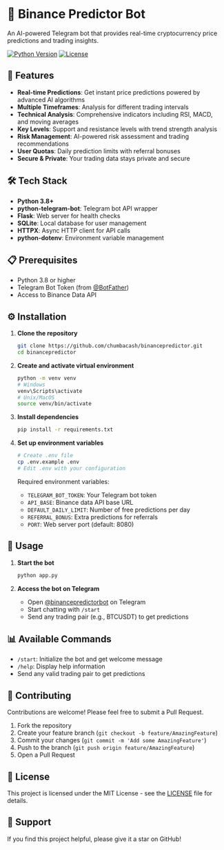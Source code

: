 # 🔷 Binance Predictor Bot

An AI-powered Telegram bot that provides real-time cryptocurrency price predictions and trading insights.

[![Python Version](https://img.shields.io/badge/python-3.8+-blue.svg)](https://www.python.org/downloads/)
[![License](https://img.shields.io/badge/license-MIT-green.svg)](https://opensource.org/licenses/MIT)

## 🚀 Features

- **Real-time Predictions**: Get instant price predictions powered by advanced AI algorithms
- **Multiple Timeframes**: Analysis for different trading intervals
- **Technical Analysis**: Comprehensive indicators including RSI, MACD, and moving averages
- **Key Levels**: Support and resistance levels with trend strength analysis
- **Risk Management**: AI-powered risk assessment and trading recommendations
- **User Quotas**: Daily prediction limits with referral bonuses
- **Secure & Private**: Your trading data stays private and secure

## 🛠️ Tech Stack

- **Python 3.8+**
- **python-telegram-bot**: Telegram bot API wrapper
- **Flask**: Web server for health checks
- **SQLite**: Local database for user management
- **HTTPX**: Async HTTP client for API calls
- **python-dotenv**: Environment variable management

## 📋 Prerequisites

- Python 3.8 or higher
- Telegram Bot Token (from [@BotFather](https://t.me/BotFather))
- Access to Binance Data API

## ⚙️ Installation

1. **Clone the repository**
   ```bash
   git clone https://github.com/chumbacash/binancepredictor.git
   cd binancepredictor
   ```

2. **Create and activate virtual environment**
   ```bash
   python -m venv venv
   # Windows
   venv\Scripts\activate
   # Unix/MacOS
   source venv/bin/activate
   ```

3. **Install dependencies**
   ```bash
   pip install -r requirements.txt
   ```

4. **Set up environment variables**
   ```bash
   # Create .env file
   cp .env.example .env
   # Edit .env with your configuration
   ```

   Required environment variables:
   - `TELEGRAM_BOT_TOKEN`: Your Telegram bot token
   - `API_BASE`: Binance data API base URL
   - `DEFAULT_DAILY_LIMIT`: Number of free predictions per day
   - `REFERRAL_BONUS`: Extra predictions for referrals
   - `PORT`: Web server port (default: 8080)

## 🚀 Usage

1. **Start the bot**
   ```bash
   python app.py
   ```

2. **Access the bot on Telegram**
   - Open [@binancepredictorbot](https://t.me/binancepredictorbot) on Telegram
   - Start chatting with `/start`
   - Send any trading pair (e.g., BTCUSDT) to get predictions

## 📊 Available Commands

- `/start`: Initialize the bot and get welcome message
- `/help`: Display help information
- Send any valid trading pair to get predictions

## 🤝 Contributing

Contributions are welcome! Please feel free to submit a Pull Request.

1. Fork the repository
2. Create your feature branch (`git checkout -b feature/AmazingFeature`)
3. Commit your changes (`git commit -m 'Add some AmazingFeature'`)
4. Push to the branch (`git push origin feature/AmazingFeature`)
5. Open a Pull Request

## 📝 License

This project is licensed under the MIT License - see the [LICENSE](LICENSE) file for details.

## 🌟 Support

If you find this project helpful, please give it a star on GitHub! 